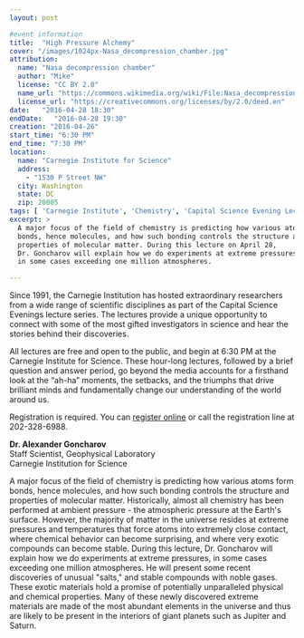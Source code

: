 ```yaml
---
layout: post

#event information
title:  "High Pressure Alchemy"
cover: "/images/1024px-Nasa_decompression_chamber.jpg"
attribution:
  name: "Nasa decompression chamber"
  author: "Mike"
  license: "CC BY 2.0"
  name_url: "https://commons.wikimedia.org/wiki/File:Nasa_decompression_chamber.jpg"
  license_url: "https://creativecommons.org/licenses/by/2.0/deed.en"
date:   "2016-04-28 18:30"
endDate:   "2016-04-28 19:30"
creation: "2016-04-26"
start_time: "6:30 PM"
end_time: "7:30 PM"
location:
  name: "Carnegie Institute for Science"
  address:
    - "1530 P Street NW"
  city: Washington
  state: DC
  zip: 20005
tags: [ 'Carnegie Institute', 'Chemistry', 'Capital Science Evening Lectures', 'Lectures' ]
excerpt: >
  A major focus of the field of chemistry is predicting how various atoms form
  bonds, hence molecules, and how such bonding controls the structure and
  properties of molecular matter. During this lecture on April 28,
  Dr. Goncharov will explain how we do experiments at extreme pressures,
  in some cases exceeding one million atmospheres.

---
```


Since 1991, the Carnegie Institution has hosted extraordinary
researchers from a wide range of scientific disciplines as part
of the Capital Science Evenings lecture series. The lectures
provide a unique opportunity to connect with some of the most
gifted investigators in science and hear the stories behind
their discoveries.

All lectures are free and open to the public, and begin at 6:30 PM
at the Carnegie Institute for Science.
These hour-long lectures, followed by a brief
question and answer period, go beyond the media accounts for a
firsthand look at the “ah-ha” moments, the setbacks, and the triumphs
that drive brilliant minds and fundamentally change our understanding
of the world around us.

Registration is required. You can
[register online](https://carnegiescience.edu/events/lectures/dr-alexander-goncharov-high-pressure-alchemy)
or call the registration line at 202-328-6988.

**Dr. Alexander Goncharov**  
Staff Scientist, Geophysical Laboratory  
Carnegie Institution for Science  

A major focus of the field of chemistry is predicting how various atoms form
bonds, hence molecules, and how such bonding controls the structure and
properties of molecular matter. Historically, almost all chemistry has been
performed at ambient pressure - the atmospheric pressure at the Earth's surface.
However, the majority of matter in the universe resides at extreme pressures
and temperatures that force atoms into extremely close contact, where
chemical behavior can become surprising, and where very exotic compounds
can become stable. During this lecture, Dr. Goncharov will explain how we do
experiments at extreme pressures, in some cases exceeding one million
atmospheres. He will present some recent discoveries of unusual "salts,"
and stable compounds with noble gases. These exotic materials hold a promise
of potentially unparalleled physical and chemical properties. Many of these
newly discovered extreme materials are made of the most abundant elements
in the universe and thus are likely to be present in the interiors of giant
planets such as Jupiter and Saturn.
